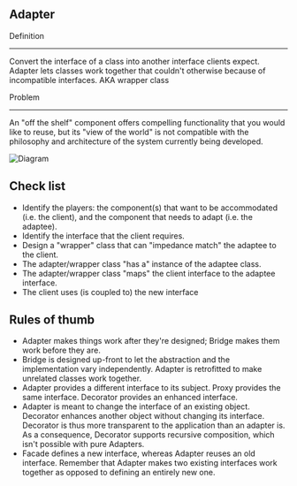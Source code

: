 Adapter
---


Definition


---

Convert the interface of a class into another interface clients expect. Adapter lets classes work together that couldn't otherwise because of incompatible interfaces.
AKA wrapper class

Problem

---

An "off the shelf" component offers compelling functionality that you would like to reuse, but its "view of the world" is not compatible with the philosophy and architecture of the system currently being developed.


![Diagram](https://sourcemaking.com/files/v2/content/patterns/Adapter-2x.png)

Check list
---
- Identify the players: the component(s) that want to be accommodated (i.e. the client), and the component that needs to adapt (i.e. the adaptee).
- Identify the interface that the client requires.
- Design a "wrapper" class that can "impedance match" the adaptee to the client.
- The adapter/wrapper class "has a" instance of the adaptee class.
- The adapter/wrapper class "maps" the client interface to the adaptee interface.
- The client uses (is coupled to) the new interface

Rules of thumb
---
- Adapter makes things work after they're designed; Bridge makes them work before they are.
- Bridge is designed up-front to let the abstraction and the implementation vary independently. Adapter is retrofitted to make unrelated classes work together.
- Adapter provides a different interface to its subject. Proxy provides the same interface. Decorator provides an enhanced interface.
- Adapter is meant to change the interface of an existing object. Decorator enhances another object without changing its interface. Decorator is thus more transparent to the application than an adapter is. As a consequence, Decorator supports recursive composition, which isn't possible with pure Adapters.
- Facade defines a new interface, whereas Adapter reuses an old interface. Remember that Adapter makes two existing interfaces work together as opposed to defining an entirely new one.




